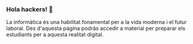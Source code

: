 ### Hola hackers! 👋

La informàtica és una habilitat fonamental per a la vida moderna i el futur laboral. Des d'aquesta pàgina podràs accedir a material per preparar els estudiants per a aquesta realitat digital.
